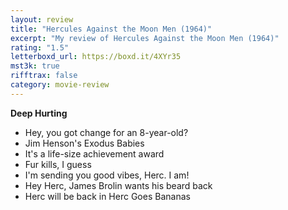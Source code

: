 ```yaml
---
layout: review
title: "Hercules Against the Moon Men (1964)"
excerpt: "My review of Hercules Against the Moon Men (1964)"
rating: "1.5"
letterboxd_url: https://boxd.it/4XYr35
mst3k: true
rifftrax: false
category: movie-review
---
```


<b>Deep Hurting</b>

- Hey, you got change for an 8-year-old?
- Jim Henson's Exodus Babies
- It's a life-size achievement award
- Fur kills, I guess
- I'm sending you good vibes, Herc. I am!
- Hey Herc, James Brolin wants his beard back
- Herc will be back in Herc Goes Bananas
